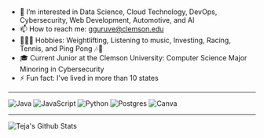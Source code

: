 <!--
**tj-guruvelli/tj-guruvelli** is a ✨ _special_ ✨ repository because its `README.md` (this file) appears on your GitHub profile.
-->
### 
- 👀 I’m interested in Data Science, Cloud Technology, DevOps, Cybersecurity, Web Development, Automotive, and AI
- 📫 How to reach me: gguruve@clemson.edu
- 🏋🏽‍♂️ Hobbies: Weightlifting, Listening to music, Investing, Racing, Tennis, and Ping Pong 🎶🏓 
- 🎓 Current Junior at the Clemson University: Computer Science Major Minoring in Cybersecurity
- ⚡ Fun fact: I've lived in more than 10 states



---
![Java](https://img.shields.io/badge/java-%23ED8B00.svg?style=for-the-badge&logo=java&logoColor=white) ![JavaScript](https://img.shields.io/badge/javascript-%23323330.svg?style=for-the-badge&logo=javascript&logoColor=%23F7DF1E) ![Python](https://img.shields.io/badge/python-3670A0?style=for-the-badge&logo=python&logoColor=ffdd54) ![Postgres](https://img.shields.io/badge/-c++-black?logo=c%2B%2B&style=social) ![Canva](https://img.shields.io/badge/Canva-%2300C4CC.svg?style=for-the-badge&logo=Canva&logoColor=white)



---
<img align="left" alt="Teja's Github Stats" src="https://github-readme-stats.vercel.app/api/top-langs/?username=tj-guruvelli&layout=compact&show_icons=true&hide_broder=true" />





